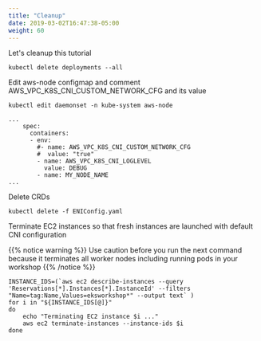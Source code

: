 ```yaml
---
title: "Cleanup"
date: 2019-03-02T16:47:38-05:00
weight: 60
---
```

Let's cleanup this tutorial

```
kubectl delete deployments --all
```
Edit aws-node configmap and comment AWS_VPC_K8S_CNI_CUSTOM_NETWORK_CFG and its value
```
kubectl edit daemonset -n kube-system aws-node
```
```
...
    spec:
      containers:
      - env:
        #- name: AWS_VPC_K8S_CNI_CUSTOM_NETWORK_CFG
        #  value: "true"
        - name: AWS_VPC_K8S_CNI_LOGLEVEL
          value: DEBUG
        - name: MY_NODE_NAME
...
```
Delete CRDs
```
kubectl delete -f ENIConfig.yaml
```
Terminate EC2 instances so that fresh instances are launched with default CNI configuration

{{% notice warning %}}
Use caution before you run the next command because it terminates all worker nodes including running pods in your workshop
{{% /notice %}}

```
INSTANCE_IDS=(`aws ec2 describe-instances --query 'Reservations[*].Instances[*].InstanceId' --filters "Name=tag:Name,Values=eksworkshop*" --output text` )
for i in "${INSTANCE_IDS[@]}"
do
	echo "Terminating EC2 instance $i ..."
	aws ec2 terminate-instances --instance-ids $i
done
```

